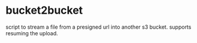 # bucket2bucket
script to stream a file from a presigned url into another s3 bucket.
supports resuming the upload.